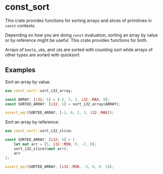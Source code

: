 # const_sort

This crate provides functions for sorting arrays and slices of primitives in `const` contexts.

Depending on how you are doing `const` evaluation, sorting an array by value
or by reference might be useful. This crate provides functions for both.

Arrays of `bool`s, `u8`s, and `i8`s are sorted with counting sort while arrays of other types
are sorted with quicksort.

## Examples

Sort an array by value:

```rust
use const_sort::sort_i32_array;

const ARRAY: [i32; 5] = [-3, 3, 2, i32::MAX, 0];
const SORTED_ARRAY: [i32; 5] = sort_i32_array(ARRAY);

assert_eq!(SORTED_ARRAY, [-3, 0, 2, 3, i32::MAX]);
```

Sort an array by reference:

```rust
use const_sort::sort_i32_slice;

const SORTED_ARRAY: [i32; 5] = {
    let mut arr = [5, i32::MIN, 0, -2, 0];
    sort_i32_slice(&mut arr);
    arr
};

assert_eq!(SORTED_ARRAY, [i32::MIN, -2, 0, 0, 5]);
```
